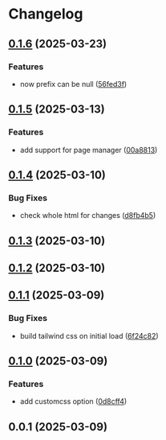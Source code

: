 # Changelog

## [0.1.6](https://github.com/fasenderos/grapesjs-tailwindcss-plugin/compare/v0.1.5...v0.1.6) (2025-03-23)

### Features

* now prefix can be null ([56fed3f](https://github.com/fasenderos/grapesjs-tailwindcss-plugin/commit/56fed3f40e1d644409043f2b183cf57c3c53f3fa))

## [0.1.5](https://github.com/fasenderos/grapesjs-tailwindcss-plugin/compare/v0.1.4...v0.1.5) (2025-03-13)

### Features

* add support for page manager ([00a8813](https://github.com/fasenderos/grapesjs-tailwindcss-plugin/commit/00a8813d648cc27627fe5743d895bfda79c37449))

## [0.1.4](https://github.com/fasenderos/grapesjs-tailwindcss-plugin/compare/v0.1.3...v0.1.4) (2025-03-10)

### Bug Fixes

* check whole html for changes ([d8fb4b5](https://github.com/fasenderos/grapesjs-tailwindcss-plugin/commit/d8fb4b54bfa831cee7cd4e681e3d43c7c561f405))

## [0.1.3](https://github.com/fasenderos/grapesjs-tailwindcss-plugin/compare/v0.1.2...v0.1.3) (2025-03-10)

## [0.1.2](https://github.com/fasenderos/grapesjs-tailwindcss-plugin/compare/v0.1.1...v0.1.2) (2025-03-10)

## [0.1.1](https://github.com/fasenderos/grapesjs-tailwindcss-plugin/compare/v0.1.0...v0.1.1) (2025-03-09)

### Bug Fixes

* build tailwind css on initial load ([6f24c82](https://github.com/fasenderos/grapesjs-tailwindcss-plugin/commit/6f24c824970a5b32b741d9169793edadba5a6f41))

## [0.1.0](https://github.com/fasenderos/grapesjs-tailwindcss-plugin/compare/v0.0.1...v0.1.0) (2025-03-09)

### Features

* add customcss option ([0d8cff4](https://github.com/fasenderos/grapesjs-tailwindcss-plugin/commit/0d8cff47ce1b987c7b51823aa3625c10a31d5ac0))

## 0.0.1 (2025-03-09)
